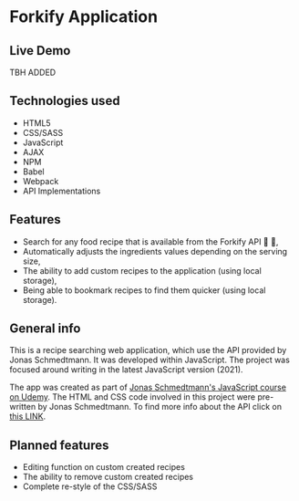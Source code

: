 # Forkify Application

## Live Demo

TBH ADDED

## Technologies used

- HTML5
- CSS/SASS
- JavaScript
- AJAX
- NPM
- Babel
- Webpack
- API Implementations

## Features

- Search for any food recipe that is available from the Forkify API :mag_right: 🍴,
- Automatically adjusts the ingredients values depending on the serving size,
- The ability to add custom recipes to the application (using local storage),
- Being able to bookmark recipes to find them quicker (using local storage).

## General info

This is a recipe searching web application, which use the API provided by Jonas Schmedtmann.
It was developed within JavaScript. The project was focused around writing in the latest JavaScript version (2021).

The app was created as part of [Jonas Schmedtmann's JavaScript course on Udemy](https://www.udemy.com/the-complete-javascript-course/learn/v4/overview).
The HTML and CSS code involved in this project were pre-written by Jonas Schmedtmann.
To find more info about the API click on [this LINK](https://forkify-api.herokuapp.com/v2).

## Planned features

- Editing function on custom created recipes
- The ability to remove custom created recipes
- Complete re-style of the CSS/SASS
